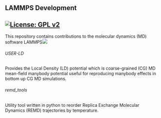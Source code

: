 ## LAMMPS Development 

## [![License: GPL v2](https://img.shields.io/badge/License-GPL%20v2-blue.svg)](https://www.gnu.org/licenses/old-licenses/gpl-2.0.en.html)

This repository contains contributions to the molecular dynamics (MD) software  LAMMPS[![](https://lammps.sandia.gov/movies/logo.gif)](https://lammps.sandia.gov/)



###### USER-LD

Provides the Local Density (LD) potential which is coarse-grained (CG) MD mean-field manybody potential useful for reproducing manybody effects in bottom up CG MD simulations.

###### remd_tools

Utility tool written in python to reorder Replica Exchange Molecular Dynamics (REMD) trajectories by temperature.
